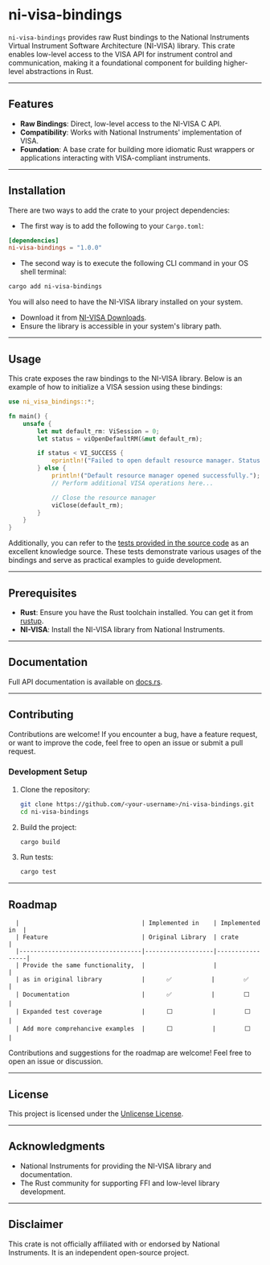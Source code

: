 # ni-visa-bindings

`ni-visa-bindings` provides raw Rust bindings to the National Instruments Virtual Instrument Software Architecture (NI-VISA) library. This crate enables low-level access to the VISA API for instrument control and communication, making it a foundational component for building higher-level abstractions in Rust.

---

## Features

- **Raw Bindings**: Direct, low-level access to the NI-VISA C API.
- **Compatibility**: Works with National Instruments' implementation of VISA.
- **Foundation**: A base crate for building more idiomatic Rust wrappers or applications interacting with VISA-compliant instruments.

---

## Installation

There are two ways to add the crate to your project dependencies:

- The first way is to add the following to your `Cargo.toml`:
```toml
[dependencies]
ni-visa-bindings = "1.0.0"
```
- The second way is to execute the following CLI command in your OS shell terminal:
```bash
cargo add ni-visa-bindings
```

You will also need to have the NI-VISA library installed on your system.

- Download it from [NI-VISA Downloads](https://www.ni.com/en-us/support/downloads/drivers/download.ni-visa.html).
- Ensure the library is accessible in your system's library path.

---

## Usage

This crate exposes the raw bindings to the NI-VISA library. Below is an example of how to initialize a VISA session using these bindings:

```rust
use ni_visa_bindings::*;

fn main() {
    unsafe {
        let mut default_rm: ViSession = 0;
        let status = viOpenDefaultRM(&mut default_rm);

        if status < VI_SUCCESS {
            eprintln!("Failed to open default resource manager. Status: {}", status);
        } else {
            println!("Default resource manager opened successfully.");
            // Perform additional VISA operations here...

            // Close the resource manager
            viClose(default_rm);
        }
    }
}
```

Additionally, you can refer to the [tests provided in the source code](https://docs.rs/crate/ni-visa-bindings/1.0.0/source/src/ffi/tests/mod.rs) as an excellent knowledge source. These tests demonstrate various usages of the bindings and serve as practical examples to guide development.

---

## Prerequisites

- **Rust**: Ensure you have the Rust toolchain installed. You can get it from [rustup](https://rustup.rs/).
- **NI-VISA**: Install the NI-VISA library from National Instruments.

---

## Documentation

Full API documentation is available on [docs.rs](https://docs.rs/ni-visa-bindings).

---

## Contributing

Contributions are welcome! If you encounter a bug, have a feature request, or want to improve the code, feel free to open an issue or submit a pull request.

### Development Setup

1. Clone the repository:
   ```sh
   git clone https://github.com/<your-username>/ni-visa-bindings.git
   cd ni-visa-bindings
   ```
2. Build the project:
   ```sh
   cargo build
   ```
3. Run tests:
   ```sh
   cargo test
   ```

---

## Roadmap
       
      |                                  | Implemented in    | Implemented in  |
      | Feature                          | Original Library  | crate           |
      |----------------------------------|-------------------|-----------------|
      | Provide the same functionality,  |                   |                 |
      | as in original library           |      ✅           |        ✅        |
      | Documentation                    |      ✅           |        ⬜        |
      | Expanded test coverage           |      ⬜           |        ⬜        |
      | Add more comprehancive examples  |      ⬜           |        ⬜        |

Contributions and suggestions for the roadmap are welcome! Feel free to open an issue or discussion.

---

## License

This project is licensed under the [Unlicense License](https://github.com/glyad/ni-visa-bindings/blob/main/LICENSE).

---

## Acknowledgments

- National Instruments for providing the NI-VISA library and documentation.
- The Rust community for supporting FFI and low-level library development.

---

## Disclaimer

This crate is not officially affiliated with or endorsed by National Instruments. It is an independent open-source project.

